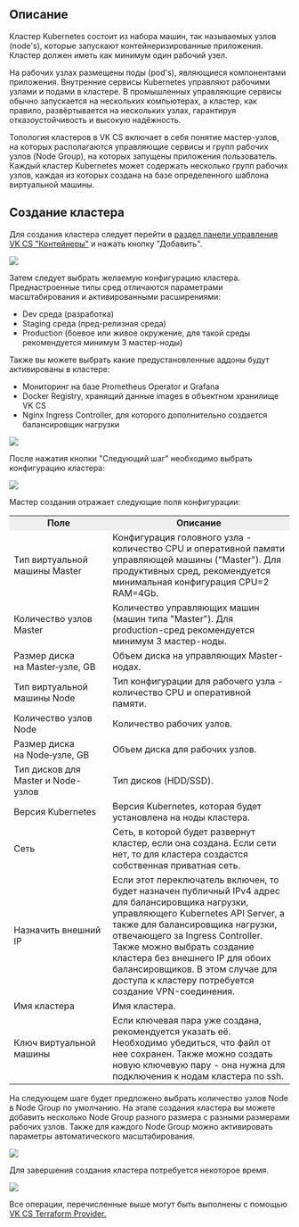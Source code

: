 ## Описание

Кластер Kubernetes состоит из набора машин, так называемых узлов (node's), которые запускают контейнеризированные приложения. Кластер должен иметь как минимум один рабочий узел.

На рабочих узлах размещены поды (pod's), являющиеся компонентами приложения. Внутренние сервисы Kubernetes управляют рабочими узлами и подами в кластере. В промышленных управляющие сервисы обычно запускается на нескольких компьютерах, а кластер, как правило, развёртывается на нескольких узлах, гарантируя отказоустойчивость и высокую надёжность.

Топология кластеров в VK CS включает в себя понятие мастер-узлов, на которых располагаются управляющие сервисы и групп рабочих узлов (Node Group), на которых запущены приложения пользователь. Каждый кластер Kubernetes может содержать несколько групп рабочих узлов, каждая из которых создана на базе определенного шаблона виртуальной машины.

## Создание кластера

Для создания кластера следует перейти в [раздел панели управления VK CS "Контейнеры"](https://mcs.mail.ru/app/services/containers/add/) и нажать кнопку "Добавить".

![](./assets/1598986561482-1598986561482.png)

Затем следует выбрать желаемую конфигурацию кластера. Преднастроенные типы сред отличаются параметрами масштабирования и активированными расширениями:

- Dev среда (разработка)
- Staging среда (пред-релизная среда)
- Production (боевое или живое окружение, для такой среды рекомендуется минимум 3 мастер-ноды)

Также вы можете выбрать какие предустановленные аддоны будут активированы в кластере:

- Мониторинг на базе Prometheus Operator и Grafana
- Docker Registry, хранящий данные images в объектном хранилище VK CS
- Nginx Ingress Controller, для которого дополнительно создается балансировщик нагрузки

![](./assets/helpjuice_production-2fuploads-2fupload-2fimage-2f7055-2fdirect-2f1610642560891-1610642560891.png)

После нажатия кнопки "Следующий шаг" необходимо выбрать конфигурацию кластера:

![](./assets/helpjuice_production-2fuploads-2fupload-2fimage-2f7055-2fdirect-2f1610642611733-1610642611733.png)

Мастер создания отражает следующие поля конфигурации:

<table border="0" cellpadding="0" cellspacing="0" style="margin-right: calc(0%); width: 100%;" width="568"><tbody><tr><td height="19" style="background-color: rgb(239, 239, 239); text-align: center;" width="35.2112676056338%"><strong>Поле</strong></td><td style="background-color: rgb(239, 239, 239); text-align: center;" width="64.78873239436619%"><strong>Описание</strong></td></tr><tr><td class="xl65" height="38" width="35.2112676056338%">Тип виртуальной машины Master</td><td class="xl65" width="64.78873239436619%">Конфигурация головного узла - количество CPU и оперативной памяти управляющей машины ("Master"). Для продуктивных сред, рекомендуется минимальная конфигурация CPU=2 RAM=4Gb.&nbsp;</td></tr><tr><td class="xl65" height="38" width="35.2112676056338%">Количество узлов Master</td><td class="xl65" width="64.78873239436619%">Количество управляющих машин (машин типа "Master"). Для production-сред рекомендуется минимум 3 мастер-ноды.&nbsp;</td></tr><tr><td class="xl65" height="38" width="35.2112676056338%">Размер диска на&nbsp;Master‑узле, GB</td><td class="xl65" width="64.78873239436619%">Объем диска на управляющих Master-нодах.&nbsp;</td></tr><tr><td class="xl65" height="38" width="35.2112676056338%">Тип виртуальной машины Node</td><td class="xl65" width="64.78873239436619%">Тип конфигурации для рабочего узла - количество CPU и оперативной памяти.</td></tr><tr><td class="xl65" height="19" width="35.2112676056338%">Количество узлов Node</td><td class="xl65" width="64.78873239436619%">Количество рабочих узлов.</td></tr><tr><td class="xl65" height="38" width="35.2112676056338%">Размер диска на&nbsp;Node‑узле, GB</td><td class="xl65" width="64.78873239436619%">Объем диска для рабочих узлов.</td></tr><tr><td class="xl65" height="58" width="35.2112676056338%">Тип дисков для Master и Node-узлов</td><td class="xl65" width="64.78873239436619%">Тип дисков (HDD/SSD).&nbsp;</td></tr><tr><td class="xl65" height="38" width="35.2112676056338%">Версия Kubernetes</td><td class="xl65" width="64.78873239436619%">Версия Kubernetes, которая будет установлена на ноды кластера.</td></tr><tr><td class="xl65" height="77" width="35.2112676056338%">Сеть</td><td class="xl65" width="64.78873239436619%">Сеть, в которой будет развернут кластер, если она создана. Если сети нет, то для кластера создастся собственная приватная сеть.</td></tr><tr><td>Назначить внешний IP</td><td class="currently-active">Если этот переключатель включен, то будет назначен публичный IPv4 адрес для балансировщика нагрузки, управляющего Kubernetes API Server, а также для балансировщика нагрузки, отвечающего за Ingress Controller.<br>Также можно выбрать создание кластера без внешнего IP для обоих балансировщиков. В этом случае для доступа к кластеру потребуется создание VPN-соединения.&nbsp;</td></tr><tr><td class="xl65" height="19" width="35.2112676056338%">Имя кластера</td><td class="xl65" width="64.78873239436619%">Имя кластера.</td></tr><tr><td class="xl65" height="77" width="35.2112676056338%">Ключ виртуальной машины</td><td class="xl65" width="64.78873239436619%">Если ключевая пара уже создана, рекомендуется указать её. Необходимо убедиться, что файл от нее сохранен. Также можно создать новую ключевую пару - она нужна для подключения к нодам кластера по ssh.</td></tr></tbody></table>

На следующем шаге будет предложено выбрать количество узлов Node в Node Group по умолчанию. На этапе создания кластера вы можете добавить несколько Node Group разного размера с разными размерами рабочих узлов. Также для каждого Node Group можно активировать параметры автоматического масштабирования.

![](./assets/1603752129195-gruppy-uzlov.jpg)

Для завершения создания кластера потребуется некоторое время.

![](./assets/1598986650096-1598986650096.png)

Все операции, перечисленные выше могут быть выполнены с помощью [VK CS Terraform Provider.](https://mcs.mail.ru/help/k8s-api/k8s-terraform-mcs)
